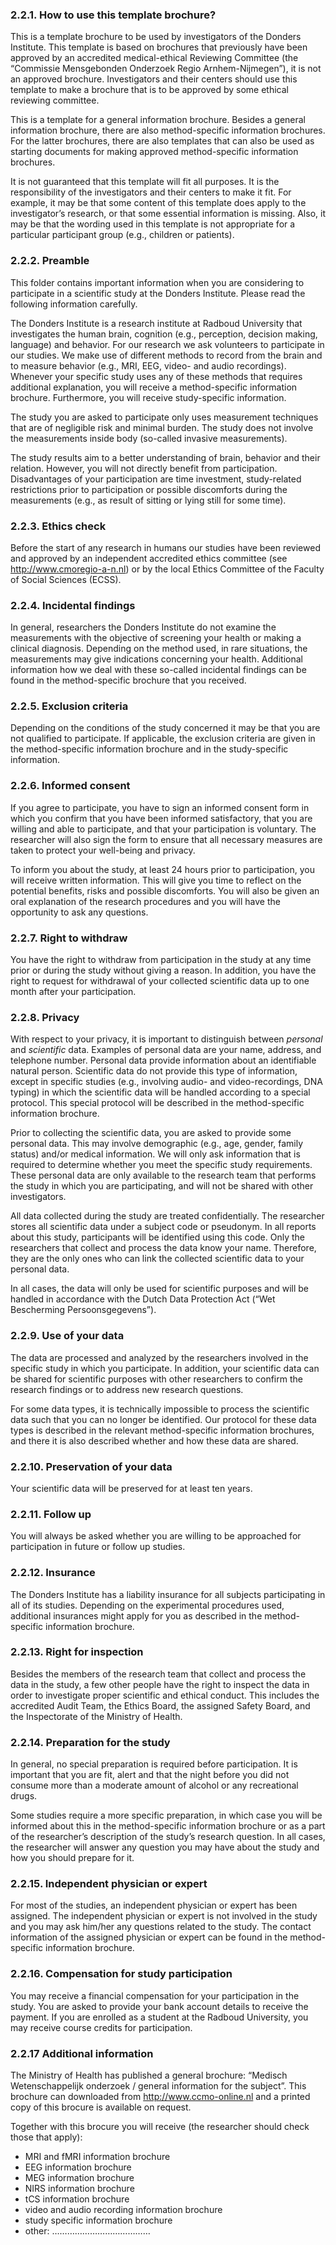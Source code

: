 
### 2.2.1. How to use this template brochure?

This is a template brochure to be used by investigators of the Donders Institute. This template is based on brochures that previously have been approved by an accredited medical-ethical Reviewing Committee (the “Commissie Mensgebonden Onderzoek Regio Arnhem-Nijmegen”), it is not an approved brochure. Investigators and their centers should use this template to make a brochure that is to be approved by some ethical reviewing committee. 

This is a template for a general information brochure. Besides a general information brochure, there are also method-specific information brochures. For the latter brochures, there are also templates that can also be used as starting documents for making approved method-specific information brochures.

It is not guaranteed that this template will fit all purposes. It is the responsibility of the investigators and their centers to make it fit. For example, it may be that some content of this template does apply to the investigator’s research, or that some essential information is missing. Also, it may be that the wording used in this template is not appropriate for a particular participant group (e.g., children or patients).


### 2.2.2. Preamble

This folder contains important information when you are considering to participate in a scientific study at the Donders Institute. Please read the following information carefully.

The Donders Institute is a research institute at Radboud University that investigates the human brain, cognition (e.g., perception, decision making, language) and behavior. For our research we ask volunteers to participate in our studies. We make use of different methods to record from the brain and to measure behavior (e.g., MRI, EEG, video- and audio recordings). Whenever your specific study uses any of these methods that requires additional explanation, you will receive a method-specific information brochure. Furthermore, you will receive study-specific information.

The study you are asked to participate only uses measurement techniques that are of negligible risk and minimal burden. The study does not involve the measurements inside body (so-called invasive measurements).

The study results aim to a better understanding of brain, behavior and their relation. However, you will not directly benefit from participation. Disadvantages of your participation are time investment, study-related restrictions prior to participation or possible discomforts during the measurements (e.g., as result of sitting or lying still for some time).  


### 2.2.3. Ethics check

Before the start of any research in humans our studies have been reviewed and approved by an independent accredited ethics committee (see http://www.cmoregio-a-n.nl) or by the local Ethics Committee of the Faculty of Social Sciences (ECSS). 

### 2.2.4. Incidental findings

In general, researchers the Donders Institute do not examine the measurements with the objective of screening your health or making a clinical diagnosis. Depending on the method used, in rare situations, the measurements may give indications concerning your health. Additional information how we deal with these so-called incidental findings can be found in the method-specific brochure that you received.

### 2.2.5. Exclusion criteria

Depending on the conditions of the study concerned it may be that you are not qualified to participate. If applicable, the exclusion criteria are given in the method-specific information brochure and in the study-specific information.

### 2.2.6. Informed consent

If you agree to participate, you have to sign an informed consent form in which you confirm that you have been informed satisfactory, that you are willing and able to participate, and that your participation is voluntary. The researcher will also sign the form to ensure that all necessary measures are taken to protect your well-being and privacy. 

To inform you about the study, at least 24 hours prior to participation, you will receive written information. This will give you time to reflect on the potential benefits, risks and possible discomforts. You will also be given an oral explanation of the research procedures and you will have the opportunity to ask any questions. 

### 2.2.7. Right to withdraw

You have the right to withdraw from participation in the study at any time prior or during the study without giving a reason. In addition, you have the right to request for withdrawal of your collected scientific data up to one month after your participation. 

### 2.2.8. Privacy

With respect to your privacy, it is important to distinguish between _personal_ and _scientific_ data. Examples of personal data are your name, address, and telephone number. Personal data provide information about an identifiable natural person. Scientific data do not provide this type of information, except in specific studies (e.g., involving audio- and video-recordings, DNA typing) in which the scientific data will be handled according to a special protocol. This special protocol will be described in the method-specific information brochure.

Prior to collecting the scientific data, you are asked to provide some personal data. This may involve demographic (e.g., age, gender, family status) and/or medical information. We will only ask information that is required to determine whether you meet the specific study requirements. These personal data are only available to the research team that performs the study in which you are participating, and will not be shared with other investigators.

All data collected during the study are treated confidentially. The researcher stores all scientific data under a subject code or pseudonym. In all reports about this study, participants will be identified using this code. Only the researchers that collect and process the data know your name. Therefore, they are the only ones who can link the collected scientific data to your personal data. 
 
In all cases, the data will only be used for scientific purposes and will be handled in accordance with the Dutch Data Protection Act (“Wet Bescherming Persoonsgegevens”).

### 2.2.9. Use of your data

The data are processed and analyzed by the researchers involved in the specific study in which you participate. In addition, your scientific data can be shared for scientific purposes with other researchers to confirm the research findings or to address new research questions. 

For some data types, it is technically impossible to process the scientific data such that you can no longer be identified. Our protocol for these data types is described in the relevant method-specific information brochures, and there it is also described whether and how these data are shared.

### 2.2.10. Preservation of your data

Your scientific data will be preserved for at least ten years. 

### 2.2.11. Follow up

You will always be asked whether you are willing to be approached for participation in future or follow up studies. 

### 2.2.12. Insurance

The Donders Institute has a liability insurance for all subjects participating in all of its studies. Depending on the experimental procedures used, additional insurances might apply for you as described in the method-specific information brochure.

### 2.2.13. Right for inspection

Besides the members of the research team that collect and process the data in the study, a few other people have the right to inspect the data in order to investigate proper scientific and ethical conduct. This includes the accredited Audit Team, the Ethics Board, the assigned Safety Board, and the Inspectorate of the Ministry of Health.

### 2.2.14. Preparation for the study

In general, no special preparation is required before participation. It is important that you are fit, alert and that the night before you did not consume more than a moderate amount of alcohol or any recreational drugs.

Some studies require a more specific preparation, in which case you will be informed about this in the method-specific information brochure or as a part of the researcher’s description of the study’s research question. In all cases, the researcher will answer any question you may have about the study and how you should prepare for it.

### 2.2.15. Independent physician or expert

For most of the studies, an independent physician or expert has been assigned. The independent physician or expert is not involved in the study and you may ask him/her any questions related to the study. The contact information of the assigned physician or expert can be found in the method-specific information brochure.

### 2.2.16. Compensation for study participation

You may receive a financial compensation for your participation in the study. You are asked to provide your bank account details to receive the payment. If you are enrolled as a student at the Radboud University, you may receive course credits for participation. 

### 2.2.17 Additional information

The Ministry of Health has published a general brochure: “Medisch Wetenschappelijk onderzoek / general information for the subject”. This brochure can downloaded from http://www.ccmo-online.nl and a printed copy of this brocure is available on request. 

Together with this brocure you will receive (the researcher should check those that apply):

* MRI and fMRI information brochure
* EEG information brochure 
* MEG information brochure
* NIRS information brochure
* tCS information brochure
* video and audio recording information brochure
* study specific information brochure
* other: …………………………………

